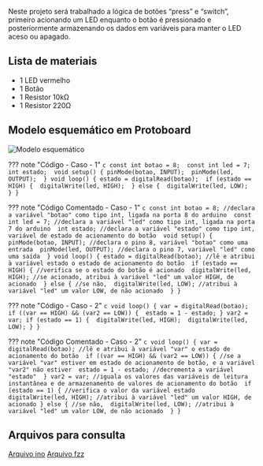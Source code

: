 Neste projeto será trabalhado a lógica de botões “press” e “switch”, primeiro acionando um LED enquanto o botão é pressionado e posteriormente armazenando os dados em variáveis para manter o LED aceso ou apagado.

## Lista de materiais

 - 1 LED vermelho
 - 1 Botão
 - 1 Resistor 10kΩ
 - 1 Resistor 220Ω

## Modelo esquemático em Protoboard

![Modelo esquemático][proj3png]

??? note "Código - Caso - 1"
    ```c
    const int botao = 8; 
    const int led = 7; 
    int estado; 
    void setup() {
      pinMode(botao, INPUT); 
      pinMode(led, OUTPUT); 
    }
    void loop() {
      estado = digitalRead(botao); 
      if (estado == HIGH) { 
        digitalWrite(led, HIGH); 
      } else { 
        digitalWrite(led, LOW); 
      }
    }
    ```


??? note "Código Comentado - Caso - 1"
    ```c
    const int botao = 8; //declara a variável "botao" como tipo int, ligada na porta 8 do arduino 
    const int led = 7; //declara a variável "led" como tipo int, ligada na porta 7 do arduino 
    int estado; //declara a variável "estado" como tipo int, variável de estado de acionamento do botão 
    void setup() {
      pinMode(botao, INPUT); //declara o pino 8, variável "botao" como uma entrada 
      pinMode(led, OUTPUT); //declara o pino 7, variável "led" como uma saída 
    }
    void loop() {
      estado = digitalRead(botao); //lê e atribui à variável estado o estado de acionamento do botão 
      if (estado == HIGH) { //verifica se o estado do botão é acionado 
        digitalWrite(led, HIGH); //se acionado, atribui à variável "led" um valor HIGH, de acionado 
      } else { //se não, 
        digitalWrite(led, LOW); //atribui à variável "led" um valor LOW, de não acionado 
      }
    }
    ```

??? note "Código - Caso - 2"
    ```c
    void loop() {
      var = digitalRead(botao); 
      if ((var == HIGH) && (var2 == LOW)) { 
        estado = 1 - estado;
      }
      var2 =
        var;
      if (estado == 1) { 
        digitalWrite(led, HIGH); 
        digitalWrite(led, LOW);
      }
    }
    ```

??? note "Código Comentado - Caso - 2"
    ```c
    void loop() {
      var = digitalRead(botao); //lê e atribui à variável "var" o estado de acionamento do botão 
      if ((var == HIGH) && (var2 == LOW)) { //se a variável "var" estiver em estado de acionamento de botão, e a variável "var2" não estiver 
        estado = 1 - estado; //decrementa a variável "estado" 
      }
      var2 =
        var; //iguala os valores das variáveis de leitura instantânea e de armazenamento de valores de acionamento do botão 
      if (estado == 1) { //verifica o valor da variável estado 
        digitalWrite(led, HIGH); //atribui à variável "led" um valor HIGH, de acionado } else { //se não, 
        digitalWrite(led, LOW); //atribui à variável "led" um valor LOW, de não acionado 
      }
    }
    ```

## Arquivos para consulta

[Arquivo ino][proj3ino]
[Arquivo fzz][proj3fzz]





[proj3png]: img/proj/proj3.png
[proj3ino]: arq/proj3.ino
[proj3fzz]: arq/proj3.fzz